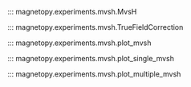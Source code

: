 ::: magnetopy.experiments.mvsh.MvsH

::: magnetopy.experiments.mvsh.TrueFieldCorrection

::: magnetopy.experiments.mvsh.plot_mvsh

::: magnetopy.experiments.mvsh.plot_single_mvsh

::: magnetopy.experiments.mvsh.plot_multiple_mvsh
